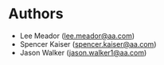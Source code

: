 # Authors

- Lee Meador (lee.meador@aa.com)
- Spencer Kaiser (spencer.kaiser@aa.com)
- Jason Walker (jason.walker1@aa.com)
